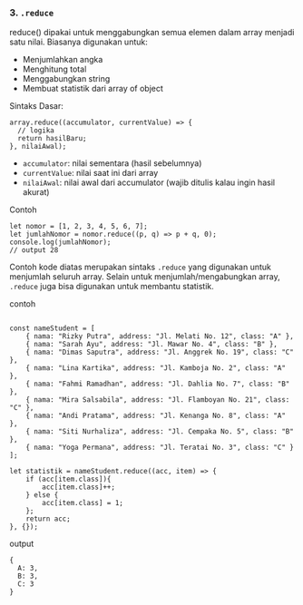 ### 3. `.reduce`

reduce() dipakai untuk menggabungkan semua elemen dalam array menjadi satu nilai.
Biasanya digunakan untuk:

- Menjumlahkan angka
- Menghitung total
- Menggabungkan string
- Membuat statistik dari array of object

 Sintaks Dasar:

```
array.reduce((accumulator, currentValue) => {
  // logika
  return hasilBaru;
}, nilaiAwal);
``` 

- `accumulator`: nilai sementara (hasil sebelumnya)
- `currentValue`: nilai saat ini dari array
- `nilaiAwal`: nilai awal dari accumulator (wajib ditulis kalau ingin hasil akurat)

Contoh 

```
let nomor = [1, 2, 3, 4, 5, 6, 7]; 
let jumlahNomor = nomor.reduce((p, q) => p + q, 0);
console.log(jumlahNomor);
// output 28
```

Contoh kode diatas merupakan sintaks `.reduce` yang digunakan untuk menjumlah seluruh array. Selain untuk menjumlah/mengabungkan array, `.reduce` juga bisa digunakan untuk membantu statistik.

contoh 
```

const nameStudent = [
    { nama: "Rizky Putra", address: "Jl. Melati No. 12", class: "A" },
    { nama: "Sarah Ayu", address: "Jl. Mawar No. 4", class: "B" },
    { nama: "Dimas Saputra", address: "Jl. Anggrek No. 19", class: "C" },
    { nama: "Lina Kartika", address: "Jl. Kamboja No. 2", class: "A" },
    { nama: "Fahmi Ramadhan", address: "Jl. Dahlia No. 7", class: "B" },
    { nama: "Mira Salsabila", address: "Jl. Flamboyan No. 21", class: "C" },
    { nama: "Andi Pratama", address: "Jl. Kenanga No. 8", class: "A" },
    { nama: "Siti Nurhaliza", address: "Jl. Cempaka No. 5", class: "B" },
    { nama: "Yoga Permana", address: "Jl. Teratai No. 3", class: "C" }
];

let statistik = nameStudent.reduce((acc, item) => {
    if (acc[item.class]){
        acc[item.class]++;
    } else {
        acc[item.class] = 1;
    };
    return acc;
}, {});
```
output 
```
{
  A: 3,
  B: 3,
  C: 3
}
```
